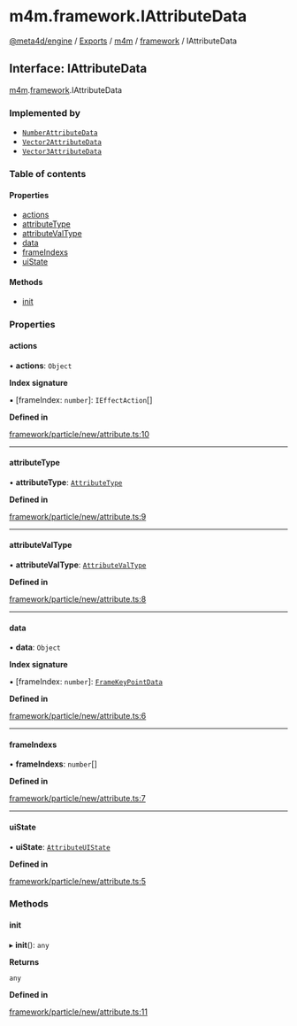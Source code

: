 # m4m.framework.IAttributeData

[@meta4d/engine](../) / [Exports](../modules/) / [m4m](../modules/m4m.md) / [framework](../modules/m4m.framework.md) / IAttributeData

## Interface: IAttributeData

[m4m](../modules/m4m.md).[framework](../modules/m4m.framework.md).IAttributeData

### Implemented by

* [`NumberAttributeData`](../classes/m4m.framework.NumberAttributeData.md)
* [`Vector2AttributeData`](../classes/m4m.framework.Vector2AttributeData.md)
* [`Vector3AttributeData`](../classes/m4m.framework.Vector3AttributeData.md)

### Table of contents

#### Properties

* [actions](m4m.framework.IAttributeData.md#actions)
* [attributeType](m4m.framework.IAttributeData.md#attributetype)
* [attributeValType](m4m.framework.IAttributeData.md#attributevaltype)
* [data](m4m.framework.IAttributeData.md#data)
* [frameIndexs](m4m.framework.IAttributeData.md#frameindexs)
* [uiState](m4m.framework.IAttributeData.md#uistate)

#### Methods

* [init](m4m.framework.IAttributeData.md#init)

### Properties

#### actions

• **actions**: `Object`

**Index signature**

▪ \[frameIndex: `number`]: `IEffectAction`\[]

**Defined in**

[framework/particle/new/attribute.ts:10](https://github.com/meta4d-me/meta4d-engine/blob/cf6bfe6/src/framework/particle/new/attribute.ts#L10)

***

#### attributeType

• **attributeType**: [`AttributeType`](../enums/m4m.framework.AttributeType.md)

**Defined in**

[framework/particle/new/attribute.ts:9](https://github.com/meta4d-me/meta4d-engine/blob/cf6bfe6/src/framework/particle/new/attribute.ts#L9)

***

#### attributeValType

• **attributeValType**: [`AttributeValType`](../enums/m4m.framework.AttributeValType.md)

**Defined in**

[framework/particle/new/attribute.ts:8](https://github.com/meta4d-me/meta4d-engine/blob/cf6bfe6/src/framework/particle/new/attribute.ts#L8)

***

#### data

• **data**: `Object`

**Index signature**

▪ \[frameIndex: `number`]: [`FrameKeyPointData`](../classes/m4m.framework.FrameKeyPointData.md)

**Defined in**

[framework/particle/new/attribute.ts:6](https://github.com/meta4d-me/meta4d-engine/blob/cf6bfe6/src/framework/particle/new/attribute.ts#L6)

***

#### frameIndexs

• **frameIndexs**: `number`\[]

**Defined in**

[framework/particle/new/attribute.ts:7](https://github.com/meta4d-me/meta4d-engine/blob/cf6bfe6/src/framework/particle/new/attribute.ts#L7)

***

#### uiState

• **uiState**: [`AttributeUIState`](../enums/m4m.framework.AttributeUIState.md)

**Defined in**

[framework/particle/new/attribute.ts:5](https://github.com/meta4d-me/meta4d-engine/blob/cf6bfe6/src/framework/particle/new/attribute.ts#L5)

### Methods

#### init

▸ **init**(): `any`

**Returns**

`any`

**Defined in**

[framework/particle/new/attribute.ts:11](https://github.com/meta4d-me/meta4d-engine/blob/cf6bfe6/src/framework/particle/new/attribute.ts#L11)
